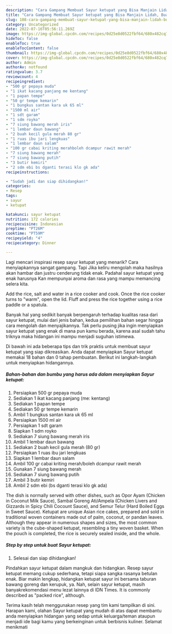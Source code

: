 ```yaml
---
description: "Cara Gampang Membuat Sayur ketupat yang Bisa Manjain Lidah, Buat Buka Puasa}"
title: "Cara Gampang Membuat Sayur ketupat yang Bisa Manjain Lidah, Buat Buka Puasa}"
slug: 108-cara-gampang-membuat-sayur-ketupat-yang-bisa-manjain-lidah-buat-buka-puasa
category: Uncategorized
date: 2022-07-16T05:56:11.269Z
image: https://img-global.cpcdn.com/recipes/0d25e8d0522fbf64/680x482cq70/sayur-ketupat-foto-resep-utama.jpg
hideToc: false
enableToc: true
enableTocContent: false
thumbnail: https://img-global.cpcdn.com/recipes/0d25e8d0522fbf64/680x482cq70/sayur-ketupat-foto-resep-utama.jpg
cover: https://img-global.cpcdn.com/recipes/0d25e8d0522fbf64/680x482cq70/sayur-ketupat-foto-resep-utama.jpg
author: Admin
authorAv: notfound
ratingvalue: 3.7
reviewcount: 4
recipeingredient:
- "500 gr pepaya muda"
- "1 ikat kacang panjang me kentang"
- "1 papan tempe"
- "50 gr tempe kemarin"
- "1 bungkus santan kara uk 65 ml"
- "1500 ml air"
- "1 sdt garam"
- "1 sdm royko"
- "7 siung bawang merah iris"
- "1 lembar daun bawang"
- "2 buah kecil gula merah 80 gr"
- "1 ruas ibu jari lengkuas"
- "1 lembar daun salam"
- "100 gr cabai kriting merahboleh dcampur rawit merah"
- "7 siung bawang merah"
- "7 siung bawang putih"
- "3 butir kemiri"
- "2 sdm ebi bs dganti terasi klo gk ada"
recipeinstructions:

- "Sudah jadi dan siap dihidangkan!"
categories:
- Resep
tags:
- sayur
- ketupat

katakunci: sayur ketupat 
nutrition: 172 calories
recipecuisine: Indonesian
preptime: "PT26M"
cooktime: "PT59M"
recipeyield: "4"
recipecategory: Dinner

---
```



Lagi mencari inspirasi resep sayur ketupat yang menarik? Cara menyiapkannya sangat gampang. Tapi Jika keliru mengolah maka hasilnya akan hambar dan justru cenderung tidak enak. Padahal sayur ketupat yang enak harusnya Kan mempunyai aroma dan rasa yang mampu memancing selera kita.


Add the rice, salt and water in a rice cooker and cook. Once the rice cooker turns to &#34;warm&#34;, open the lid. Fluff and press the rice together using a rice paddle or a spatula.

Banyak hal yang sedikit banyak berpengaruh terhadap kualitas rasa dari sayur ketupat, mulai dari jenis bahan, kedua pemilihan bahan segar hingga cara mengolah dan menyajikannya. Tak perlu pusing jika ingin menyiapkan sayur ketupat yang enak di mana pun kamu berada, karena asal sudah tahu triknya maka hidangan ini mampu menjadi suguhan istimewa.


Di bawah ini ada beberapa tips dan trik praktis untuk membuat sayur ketupat yang siap dikreasikan. Anda dapat menyiapkan Sayur ketupat memakai 18 bahan dan 0 tahap pembuatan. Berikut ini langkah-langkah untuk menyiapkan hidangannya.

<!--inarticleads1-->

##### Bahan-bahan dan bumbu yang harus ada dalam menyiapkan Sayur ketupat:

1. Persiapkan 500 gr pepaya muda
1. Sediakan 1 ikat kacang panjang (me: kentang)
1. Sediakan 1 papan tempe
1. Sediakan 50 gr tempe kemarin
1. Ambil 1 bungkus santan kara uk 65 ml
1. Persiapkan 1500 ml air
1. Persiapkan 1 sdt garam
1. Siapkan 1 sdm royko
1. Sediakan 7 siung bawang merah iris
1. Ambil 1 lembar daun bawang
1. Sediakan 2 buah kecil gula merah (80 gr)
1. Persiapkan 1 ruas ibu jari lengkuas
1. Siapkan 1 lembar daun salam
1. Ambil 100 gr cabai kriting merah/boleh dcampur rawit merah
1. Gunakan 7 siung bawang merah
1. Sediakan 7 siung bawang putih
1. Ambil 3 butir kemiri
1. Ambil 2 sdm ebi (bs dganti terasi klo gk ada)


The dish is normally served with other dishes, such as Opor Ayam (Chicken in Coconut Milk Sauce), Sambal Goreng Ati/Ampela (Chicken Livers and Gizzards in Spicy Chili Cocount Sauce), and Semur Telur (Hard Boiled Eggs in Sweet Sauce). Ketupat are unique Asian rice cakes, prepared and sold in traditional woven containers made out of palm, coconut, or pandan leaves. Although they appear in numerous shapes and sizes, the most common variety is the cube-shaped ketupat, resembling a tiny woven basket. When the pouch is completed, the rice is securely sealed inside, and the whole. 

<!--inarticleads2-->

##### Step by step untuk buat Sayur ketupat:


1. Selesai dan siap dihidangkan!

Pindahkan sayur ketupat dalam mangkuk dan hidangkan. Resep sayur ketupat memang cukup sederhana, tetapi siapa sangka rasanya betulan enak. Biar makin lengkap, hidangkan ketupat sayur ini bersama taburan bawang goreng dan kerupuk, ya. Nah, selain sayur ketupat, masih banyakrekomendasi menu lezat lainnya di IDN Times. It is commonly described as &#34;packed rice&#34;, although. 

Terima kasih telah menggunakan resep yang tim kami tampilkan di sini. Harapan kami, olahan Sayur ketupat yang mudah di atas dapat membantu anda menyiapkan hidangan yang sedap untuk keluarga/teman ataupun menjadi ide bagi kamu yang berkeinginan untuk berbisnis kuliner. Selamat menikmati
